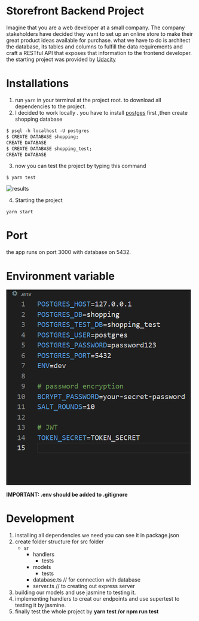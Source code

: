 # Storefront Backend Project

Imagine that you are a web developer at a small company. The company stakeholders have decided they want to set up an online store to make their great product ideas available for purchase. what we have to do is architect the database, its tables and columns to fulfill the data requirements and craft a RESTful API that exposes that information to the frontend developer.
the starting project was provided by [Udacity](https://github.com/udacity/nd0067-c2-creating-an-api-with-postgresql-and-express-project-starter)

# Installations

1. run `yarn` in your terminal at the project root. to download all dependencies to the project.
2. I decided to work locally . you have to install [postges](https://www.postgresql.org/) first ,then create shopping database

```
$ psql -h localhost -U postgres
$ CREATE DATABASE shopping;
CREATE DATABASE
$ CREATE DATABASE shopping_test;
CREATE DATABASE
```

3. now you can test the project by typing this command

```
$ yarn test
```

![results](/Jasmine%20Test%20results.bmp)

4. Starting the project

```
yarn start
```

# Port

the app runs on port 3000 with database on 5432.

# Environment variable

![dotenv](/dotenv.bmp)

**IMPORTANT: .env should be added to .gitignore**

# Development

1. installing all dependencies we need you can see it in package.json
2. create folder structure for src folder
   - sr
     - handlers
       - tests
     - models
       - tests
     - database.ts // for connection with database
     - server.ts // to creating out express server
3. building our models and use jasmine to testing it.
4. implementing handlers to creat our endpoints and use supertest to testing it by jasmine.
5. finally test the whole project by **yarn test /or npm run test**
